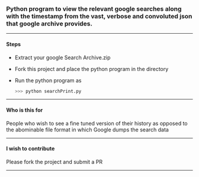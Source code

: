 
### Python program to view the relevant google searches along with the timestamp from the vast, verbose and convoluted json that google archive provides. ###

---

#### Steps ####


*  Extract your google Search Archive.zip
*  Fork this project and place the python program in the directory
*  Run the python program as 
   
   ```python
   >>> python searchPrint.py
   ```

----

#### Who is this for ####
People who wish to see a fine tuned version of their history as opposed to the abominable file format in which 
Google dumps the search data

----

#### I wish to contribute ####
Please fork the project and submit a PR

----

